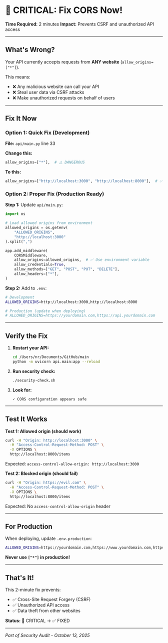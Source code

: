 # 🔴 CRITICAL: Fix CORS Now!

**Time Required:** 2 minutes
**Impact:** Prevents CSRF and unauthorized API access

---

## What's Wrong?

Your API currently accepts requests from **ANY website** (`allow_origins=["*"]`).

This means:
- ❌ Any malicious website can call your API
- ❌ Steal user data via CSRF attacks
- ❌ Make unauthorized requests on behalf of users

---

## Fix It Now

### Option 1: Quick Fix (Development)

**File:** `api/main.py` line 33

**Change this:**
```python
allow_origins=["*"],  # ⚠️ DANGEROUS
```

**To this:**
```python
allow_origins=["http://localhost:3000", "http://localhost:8000"],  # ✅ SAFE
```

### Option 2: Proper Fix (Production Ready)

**Step 1:** Update `api/main.py`:

```python
import os

# Load allowed origins from environment
allowed_origins = os.getenv(
    "ALLOWED_ORIGINS",
    "http://localhost:3000"
).split(",")

app.add_middleware(
    CORSMiddleware,
    allow_origins=allowed_origins,  # ✅ Use environment variable
    allow_credentials=True,
    allow_methods=["GET", "POST", "PUT", "DELETE"],
    allow_headers=["*"],
)
```

**Step 2:** Add to `.env`:

```bash
# Development
ALLOWED_ORIGINS=http://localhost:3000,http://localhost:8000

# Production (update when deploying)
# ALLOWED_ORIGINS=https://yourdomain.com,https://api.yourdomain.com
```

---

## Verify the Fix

1. **Restart your API:**
   ```bash
   cd /Users/nr/Documents/GitHub/main
   python -m uvicorn api.main:app --reload
   ```

2. **Run security check:**
   ```bash
   ./security-check.sh
   ```

3. **Look for:**
   ```
   ✓ CORS configuration appears safe
   ```

---

## Test It Works

**Test 1: Allowed origin (should work)**
```bash
curl -H "Origin: http://localhost:3000" \
  -H "Access-Control-Request-Method: POST" \
  -X OPTIONS \
  http://localhost:8000/items
```
Expected: `access-control-allow-origin: http://localhost:3000`

**Test 2: Blocked origin (should fail)**
```bash
curl -H "Origin: https://evil.com" \
  -H "Access-Control-Request-Method: POST" \
  -X OPTIONS \
  http://localhost:8000/items
```
Expected: No `access-control-allow-origin` header

---

## For Production

When deploying, update `.env.production`:

```bash
ALLOWED_ORIGINS=https://yourdomain.com,https://www.yourdomain.com,https://api.yourdomain.com
```

**Never use `["*"]` in production!**

---

## That's It!

This 2-minute fix prevents:
- ✅ Cross-Site Request Forgery (CSRF)
- ✅ Unauthorized API access
- ✅ Data theft from other websites

**Status:** 🔴 CRITICAL → ✅ FIXED

---

*Part of Security Audit - October 13, 2025*

